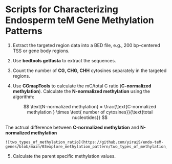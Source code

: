 # Scripts for Characterizing Endosperm teM Gene Methylation Patterns

1. Extract the targeted region data into a BED file, e.g., 200 bp–centered TSS or gene body regions.  
2. Use **bedtools getfasta** to extract the sequences.  
3. Count the number of **CG, CHG, CHH** cytosines separately in the targeted regions.  
4. Use **CGmapTools** to calculate the mC/total C ratio (**C-normalized methylation**).
   Calculate the **N-normalized methylation** using the algorithm:

   $$
   \text{N-normalized methylation} = \frac{\text{C-normalized methylation } \times \text{ number of cytosines}}{\text{total nucleotides}}
   $$

The actrual difference between **C-normalized methylation** and **N-normalized methylation**

    ![two_types_of_methylation_ratio](https://github.com/yiruiS/endo-teM-genes/blob/main/03explore_methylation_pattern/two_types_of_methylation_ratio.png)

5. Calculate the parent specific methylation values.
